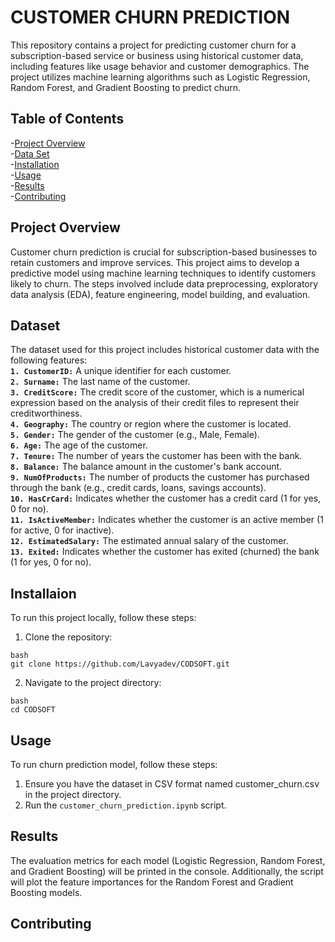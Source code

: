 # CUSTOMER CHURN PREDICTION

This repository contains a project for predicting customer churn for a subscription-based service or business using historical customer data, including features like usage behavior and customer demographics. The project utilizes machine learning algorithms such as Logistic Regression, Random Forest, and Gradient Boosting to predict churn.

## Table of Contents

-[Project Overview](#project-overview)<br/>
-[Data Set](#data-set)<br/>
-[Installation](#installation)<br/>
-[Usage](#usage)<br/>
-[Results](#results)<br/>
-[Contributing](#contributing)<br/>

## Project Overview

Customer churn prediction is crucial for subscription-based businesses to retain customers and improve services. This project aims to develop a predictive model using machine learning techniques to identify customers likely to churn. The steps involved include data preprocessing, exploratory data analysis (EDA), feature engineering, model building, and evaluation.

## Dataset

The dataset used for this project includes historical customer data with the following features:<br/>
__`1. CustomerID:`__ A unique identifier for each customer.<br/>
__`2. Surname:`__ The last name of the customer.<br/>
__`3. CreditScore:`__ The credit score of the customer, which is a numerical expression based on the analysis of their credit files to represent their creditworthiness.<br/>
__`4. Geography:`__ The country or region where the customer is located.<br/>
__`5. Gender:`__ The gender of the customer (e.g., Male, Female).<br/>
__`6. Age:`__ The age of the customer.<br/>
__`7. Tenure:`__ The number of years the customer has been with the bank.<br/>
__`8. Balance:`__ The balance amount in the customer's bank account.<br/>
__`9. NumOfProducts:`__ The number of products the customer has purchased through the bank (e.g., credit cards, loans, savings accounts).<br/>
__`10. HasCrCard:`__ Indicates whether the customer has a credit card (1 for yes, 0 for no).<br/>
__`11. IsActiveMember:`__ Indicates whether the customer is an active member (1 for active, 0 for inactive).<br/>
__`12. EstimatedSalary:`__ The estimated annual salary of the customer.<br/>
__`13. Exited:`__ Indicates whether the customer has exited (churned) the bank (1 for yes, 0 for no).

## Installaion

To run this project locally, follow these steps:<br/>
1. Clone the repository:
```
bash
git clone https://github.com/Lavyadev/CODSOFT.git
```
2. Navigate to the project directory:
```
bash
cd CODSOFT
```

## Usage 

To run churn prediction model, follow these steps:<br/>
1. Ensure you have the dataset in CSV format named customer_churn.csv in the project directory.<br/>
2. Run the `customer_churn_prediction.ipynb` script.

## Results

The evaluation metrics for each model (Logistic Regression, Random Forest, and Gradient Boosting) will be printed in the console. Additionally, the script will plot the feature importances for the Random Forest and Gradient Boosting models.

## Contributing






